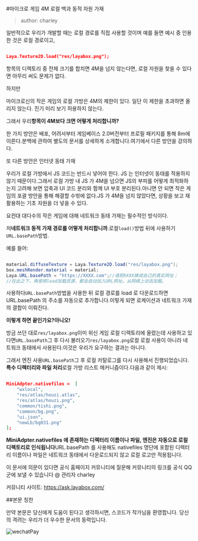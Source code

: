 #마이크로 게임 4M 로컬 백과 동적 자원 가재

> author: charley

일반적으로 우리가 개발할 때는 로컬 경로를 직접 사용할 것이며 예를 들면 예시 중 인용한 것은 로컬 경로이고,


```json

Laya.Texture2D.load("res/layabox.png");
```


항목의 디렉토리 중 전체 크기를 합치면 4M을 넘지 않는다면, 로컬 자원을 찾을 수 있다면 아무리 써도 문제가 없다.

하지만

마이크로신의 작은 게임의 로컬 가방은 4M의 제한이 있다. 일단 이 제한을 초과하면 올리지 않는다. 진기 미리 보기 허용하지 않는다.

그래서 우리**항목이 4M보다 크면 어떻게 처리합니까?**

한 가지 방안은 배포, 어려서부터 게임베이스 2.0버전부터 프로필 패키지를 통해 8m에 이른다.분백에 관하여 별도의 문서를 상세하게 소개합니다.여기에서 다른 방안을 강의하다.

또 다른 방안은 인터넷 동태 가재

우리가 로컬 가방에서 JS 코드는 반드시 넣어야 한다. JS 는 인터넷이 동태를 적용하지 않기 때문이다.그래서 로컬 가방 내 JS 가 4M을 넘으면 JS의 부피를 어떻게 최적화하는지 고려해 보면 압축과 UI 코드 분리와 함께 UI 부호 분리된다.아니면 안 되면 작은 게임의 포괄 방안을 통해 해결할 수밖에 없다.JS 가 4M을 넘지 않았다면, 상황을 보고 재활용하는 기초 자원을 더 넣을 수 있다.

요컨대 대다수의 작은 게임에 대해 네트워크 동태 가재는 필수적인 방식이다.

저**네트워크 동적 가재 경로를 어떻게 처리합니까**.로컬`load()`방법 뒤에 사용하기`URL.basePath`방법.

예를 들어:


```java

material.diffuseTexture = Laya.Texture2D.load("res/layabox.png");
box.meshRender.material = material;
Laya.URL.basePath = "https://XXXX.com";//请把XXXX换成自己的真实网址；
//在此之下，再使用load加载资源，都会自动加入URL网址。从网络上动态加载。
```


사용하다`URL.basePath`방법을 사용한 뒤 로컬 경로를 load 로 다운로드하면 URL.basePath 의 주소를 자동으로 추가합니다.이렇게 되면 로케이션과 네트워크 가재의 결합이 이뤄진다.

**이렇게 하면 끝인가요?아니오!**

방금 쓰던 대로`res/layabox.png`이미 위신 게임 로컬 디렉토리에 올렸는데 사용하고 있다면`URL.basePath`그 후 다시 불러오기`res/layabox.png`로컬 로컬 사용이 아니라 네트워크 동태에서 사용된다.이것은 우리가 요구하는 결과는 아니다.

그래서 엔진 사용`URL.basePath`그 후 로컬 카탈로그를 다시 사용해서 진행되었습니다.**특수 디렉터리와 파일 처리**로컬 가방 리스트 메커니즘이다.다음과 같이 제시:


```json

MiniAdpter.nativefiles =  [
    "wxlocal",
    "res/atlas/houzi.atlas",
    "res/atlas/houzi.png",
    "common/tishi.png",
    "common/bg.png",
    "ui.json",
    "newLb/bg031.png"
];
```


**MiniAdpter.nativefiles 에 존재하는 디렉터리 이름이나 파일, 엔진은 자동으로 로컬 디렉토리로 인식됩니다**URL.basePath 를 사용해도 nativefiles 명단에 포함된 디렉터리 이름이나 파일은 네트워크 동태에서 다운로드되지 않고 로컬 로고만 적용됩니다.



이 문서에 의문이 있다면 공식 홈페이지 커뮤니티에 질문해 커뮤니티의 링크를 공식 QQ 군에 보낼 수 있습니다 @ 관리자 charley

커뮤니티 사이트: https://ask.layabox.com/



##본문 칭찬

만약 본문은 당신에게 도움이 된다고 생각하시면, 스코드가 작가님을 환영합니다. 당신의 격려는 우리가 더 우수한 문서의 동력입니다.

![wechatPay](../../../wechatPay.jpg)